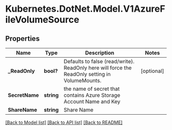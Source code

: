# Kubernetes.DotNet.Model.V1AzureFileVolumeSource
## Properties

Name | Type | Description | Notes
------------ | ------------- | ------------- | -------------
**_ReadOnly** | **bool?** | Defaults to false (read/write). ReadOnly here will force the ReadOnly setting in VolumeMounts. | [optional] 
**SecretName** | **string** | the name of secret that contains Azure Storage Account Name and Key | 
**ShareName** | **string** | Share Name | 

[[Back to Model list]](../README.md#documentation-for-models) [[Back to API list]](../README.md#documentation-for-api-endpoints) [[Back to README]](../README.md)

